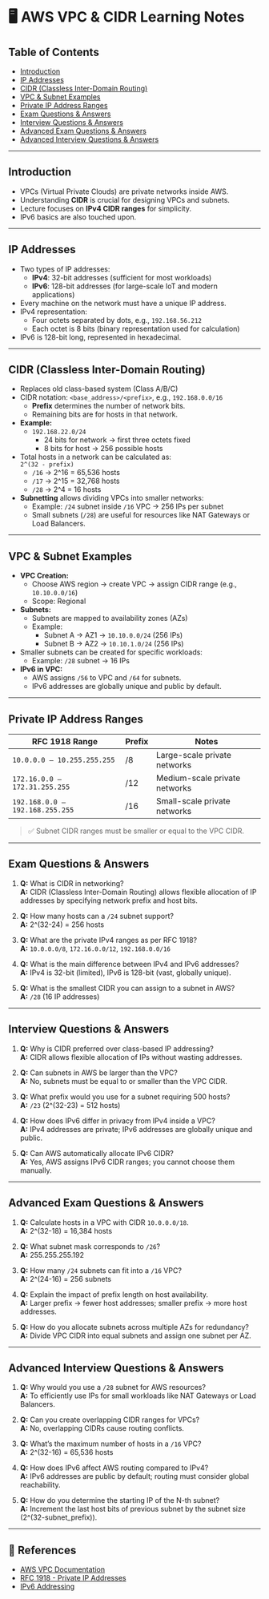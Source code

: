 # 🖥️ AWS VPC & CIDR Learning Notes

## Table of Contents
- [Introduction](#introduction)
- [IP Addresses](#ip-addresses)
- [CIDR (Classless Inter-Domain Routing)](#cidr-classless-inter-domain-routing)
- [VPC & Subnet Examples](#vpc--subnet-examples)
- [Private IP Address Ranges](#private-ip-address-ranges)
- [Exam Questions & Answers](#exam-questions--answers)
- [Interview Questions & Answers](#interview-questions--answers)
- [Advanced Exam Questions & Answers](#advanced-exam-questions--answers)
- [Advanced Interview Questions & Answers](#advanced-interview-questions--answers)

---

## Introduction
- VPCs (Virtual Private Clouds) are private networks inside AWS.
- Understanding **CIDR** is crucial for designing VPCs and subnets.
- Lecture focuses on **IPv4 CIDR ranges** for simplicity.
- IPv6 basics are also touched upon.

---

## IP Addresses
- Two types of IP addresses:
  - **IPv4**: 32-bit addresses (sufficient for most workloads)
  - **IPv6**: 128-bit addresses (for large-scale IoT and modern applications)
- Every machine on the network must have a unique IP address.
- IPv4 representation:
  - Four octets separated by dots, e.g., `192.168.56.212`
  - Each octet is 8 bits (binary representation used for calculation)
- IPv6 is 128-bit long, represented in hexadecimal.

---

## CIDR (Classless Inter-Domain Routing)
- Replaces old class-based system (Class A/B/C)
- CIDR notation: `<base_address>/<prefix>`, e.g., `192.168.0.0/16`
  - **Prefix** determines the number of network bits.
  - Remaining bits are for hosts in that network.
- **Example:**
  - `192.168.22.0/24`
    - 24 bits for network → first three octets fixed
    - 8 bits for host → 256 possible hosts
- Total hosts in a network can be calculated as:  
  `2^(32 - prefix)`  
  - `/16` → 2^16 = 65,536 hosts
  - `/17` → 2^15 = 32,768 hosts
  - `/28` → 2^4 = 16 hosts
- **Subnetting** allows dividing VPCs into smaller networks:
  - Example: `/24` subnet inside `/16` VPC → 256 IPs per subnet
  - Small subnets (`/28`) are useful for resources like NAT Gateways or Load Balancers.

---

## VPC & Subnet Examples
- **VPC Creation:**
  - Choose AWS region → create VPC → assign CIDR range (e.g., `10.10.0.0/16`)
  - Scope: Regional
- **Subnets:**
  - Subnets are mapped to availability zones (AZs)
  - Example:
    - Subnet A → AZ1 → `10.10.0.0/24` (256 IPs)
    - Subnet B → AZ2 → `10.10.1.0/24` (256 IPs)
- Smaller subnets can be created for specific workloads:
  - Example: `/28` subnet → 16 IPs
- **IPv6 in VPC:**
  - AWS assigns `/56` to VPC and `/64` for subnets.
  - IPv6 addresses are globally unique and public by default.

---

## Private IP Address Ranges

| RFC 1918 Range | Prefix | Notes |
|----------------|--------|-------|
| `10.0.0.0 – 10.255.255.255` | /8 | Large-scale private networks |
| `172.16.0.0 – 172.31.255.255` | /12 | Medium-scale private networks |
| `192.168.0.0 – 192.168.255.255` | /16 | Small-scale private networks |

> ✅ Subnet CIDR ranges must be smaller or equal to the VPC CIDR.

---

## Exam Questions & Answers

1. **Q:** What is CIDR in networking?  
   **A:** CIDR (Classless Inter-Domain Routing) allows flexible allocation of IP addresses by specifying network prefix and host bits.

2. **Q:** How many hosts can a `/24` subnet support?  
   **A:** 2^(32-24) = 256 hosts

3. **Q:** What are the private IPv4 ranges as per RFC 1918?  
   **A:** `10.0.0.0/8`, `172.16.0.0/12`, `192.168.0.0/16`

4. **Q:** What is the main difference between IPv4 and IPv6 addresses?  
   **A:** IPv4 is 32-bit (limited), IPv6 is 128-bit (vast, globally unique).

5. **Q:** What is the smallest CIDR you can assign to a subnet in AWS?  
   **A:** `/28` (16 IP addresses)

---

## Interview Questions & Answers

1. **Q:** Why is CIDR preferred over class-based IP addressing?  
   **A:** CIDR allows flexible allocation of IPs without wasting addresses.

2. **Q:** Can subnets in AWS be larger than the VPC?  
   **A:** No, subnets must be equal to or smaller than the VPC CIDR.

3. **Q:** What prefix would you use for a subnet requiring 500 hosts?  
   **A:** `/23` (2^(32-23) = 512 hosts)

4. **Q:** How does IPv6 differ in privacy from IPv4 inside a VPC?  
   **A:** IPv4 addresses are private; IPv6 addresses are globally unique and public.

5. **Q:** Can AWS automatically allocate IPv6 CIDR?  
   **A:** Yes, AWS assigns IPv6 CIDR ranges; you cannot choose them manually.

---

## Advanced Exam Questions & Answers

1. **Q:** Calculate hosts in a VPC with CIDR `10.0.0.0/18`.  
   **A:** 2^(32-18) = 16,384 hosts

2. **Q:** What subnet mask corresponds to `/26`?  
   **A:** 255.255.255.192

3. **Q:** How many `/24` subnets can fit into a `/16` VPC?  
   **A:** 2^(24-16) = 256 subnets

4. **Q:** Explain the impact of prefix length on host availability.  
   **A:** Larger prefix → fewer host addresses; smaller prefix → more host addresses.

5. **Q:** How do you allocate subnets across multiple AZs for redundancy?  
   **A:** Divide VPC CIDR into equal subnets and assign one subnet per AZ.

---

## Advanced Interview Questions & Answers

1. **Q:** Why would you use a `/28` subnet for AWS resources?  
   **A:** To efficiently use IPs for small workloads like NAT Gateways or Load Balancers.

2. **Q:** Can you create overlapping CIDR ranges for VPCs?  
   **A:** No, overlapping CIDRs cause routing conflicts.

3. **Q:** What’s the maximum number of hosts in a `/16` VPC?  
   **A:** 2^(32-16) = 65,536 hosts

4. **Q:** How does IPv6 affect AWS routing compared to IPv4?  
   **A:** IPv6 addresses are public by default; routing must consider global reachability.

5. **Q:** How do you determine the starting IP of the N-th subnet?  
   **A:** Increment the last host bits of previous subnet by the subnet size (2^(32-subnet_prefix)).

---

## 🔗 References
- [AWS VPC Documentation](https://docs.aws.amazon.com/vpc/latest/userguide/what-is-amazon-vpc.html)
- [RFC 1918 - Private IP Addresses](https://tools.ietf.org/html/rfc1918)
- [IPv6 Addressing](https://www.ietf.org/rfc/rfc4291.txt)
